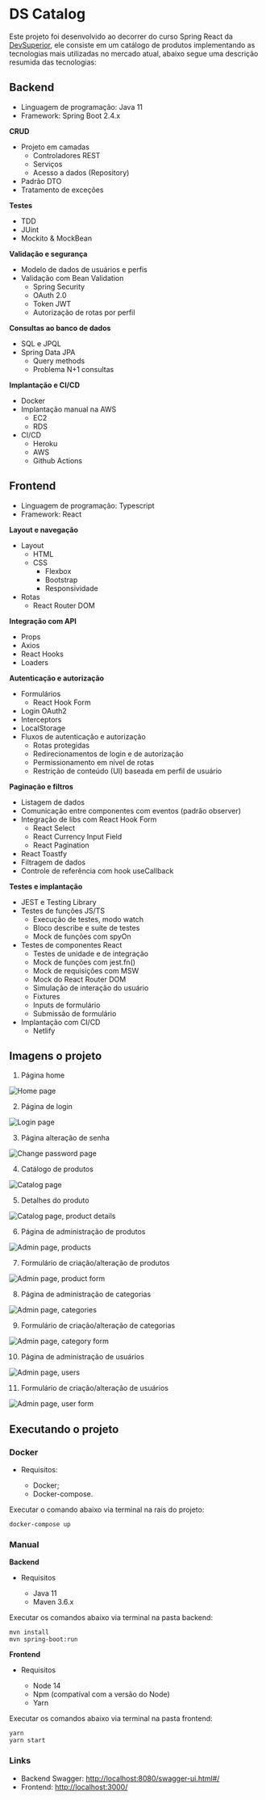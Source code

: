 # DS Catalog

Este projeto foi desenvolvido ao decorrer do curso Spring React da <a href="https://devsuperior.com.br/" target="_blank">DevSuperior</a>, ele consiste em um catálogo de produtos implementando as tecnologias mais utilizadas no mercado atual, abaixo segue uma descrição resumida das tecnologias:

## **Backend**

- Linguagem de programação: Java 11
- Framework: Spring Boot 2.4.x

**CRUD**

- Projeto em camadas
  - Controladores REST
  - Serviços
  - Acesso a dados (Repository)
- Padrão DTO
- Tratamento de exceções

**Testes**

- TDD
- JUint
- Mockito & MockBean

**Validação e segurança**

- Modelo de dados de usuários e perfis
- Validação com Bean Validation
  - Spring Security
  - OAuth 2.0
  - Token JWT
  - Autorização de rotas por perfil

**Consultas ao banco de dados**

- SQL e JPQL
- Spring Data JPA
  - Query methods
  - Problema N+1 consultas

**Implantação e CI/CD**

- Docker
- Implantação manual na AWS
  - EC2
  - RDS
- CI/CD
  - Heroku
  - AWS
  - Github Actions

## **Frontend**

- Linguagem de programação: Typescript
- Framework: React

**Layout e navegação**

- Layout
  - HTML
  - CSS
    - Flexbox
    - Bootstrap
    - Responsividade
- Rotas
  - React Router DOM

**Integração com API**

- Props
- Axios
- React Hooks
- Loaders

**Autenticação e autorização**

- Formulários
  - React Hook Form
- Login OAuth2
- Interceptors
- LocalStorage
- Fluxos de autenticação e autorização
  - Rotas protegidas
  - Redirecionamentos de login e de autorização
  - Permissionamento em nível de rotas
  - Restrição de conteúdo (UI) baseada em perfil de usuário

**Paginação e filtros**

- Listagem de dados
- Comunicação entre componentes com eventos (padrão observer)
- Integração de libs com React Hook Form
  - React Select
  - React Currency Input Field
  - React Pagination
- React Toastfy
- Filtragem de dados
- Controle de referência com hook useCallback

**Testes e implantação**

- JEST e Testing Library
- Testes de funções JS/TS
  - Execução de testes, modo watch
  - Bloco describe e suíte de testes
  - Mock de funções com spyOn
- Testes de componentes React
  - Testes de unidade e de integração
  - Mock de funções com jest.fn()
  - Mock de requisições com MSW
  - Mock do React Router DOM
  - Simulação de interação do usuário
  - Fixtures
  - Inputs de formulário
  - Submissão de formulário
- Implantação com CI/CD
  - Netlify

## Imagens o projeto

1. Página home

![Home page](/images/01-home-page.png)

2. Página de login

![Login page](/images/02-login-page.png)

3. Página alteração de senha

![Change password page](/images/03-change-password-page.png)

4. Catálogo de produtos

![Catalog page](/images/04-catalog-page.png)

5. Detalhes do produto

![Catalog page, product details](/images/05-catalog-page-product-details.png)

6. Página de administração de produtos

![Admin page, products](/images/06-admin-page-products.png)

7. Formulário de criação/alteração de produtos

![Admin page, product form](/images/07-admin-page-products-form.png)

8. Página de administração de categorias

![Admin page, categories](/images/08-admin-page-category-list.png)

9. Formulário de criação/alteração de categorias

![Admin page, category form](/images/09-admin-page-category-form.png)

10. Página de administração de usuários

![Admin page, users](/images/10-admin-page-user-list.png)

11. Formulário de criação/alteração de usuários

![Admin page, user form](/images/11-admin-page-user-form.png)

## Executando o projeto

### Docker

- Requisitos:

  - Docker;
  - Docker-compose.

Executar o comando abaixo via terminal na rais do projeto:

```
docker-compose up
```

### Manual

**Backend**

- Requisitos

  - Java 11
  - Maven 3.6.x

Executar os comandos abaixo via terminal na pasta backend:

```
mvn install
mvn spring-boot:run
```

**Frontend**

- Requisitos

  - Node 14
  - Npm (compatíval com a versão do Node)
  - Yarn

Executar os comandos abaixo via terminal na pasta frontend:

```
yarn
yarn start
```

### Links

- Backend Swagger: <http://localhost:8080/swagger-ui.html#/>
- Frontend: <http://localhost:3000/>
